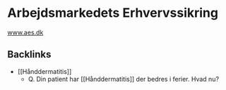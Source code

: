 # Arbejdsmarkedets Erhvervssikring
www.aes.dk


## Backlinks
* [[Hånddermatitis]]
	* Q. Din patient har [[Hånddermatitis]] der bedres i ferier. Hvad nu?

<!-- #anki/tag/med/Derma #anki/deck/Medicine -->

<!-- {BearID:6D422956-E04D-41D9-A118-183167E1FDE2-43570-000050DE64F897AC} -->
